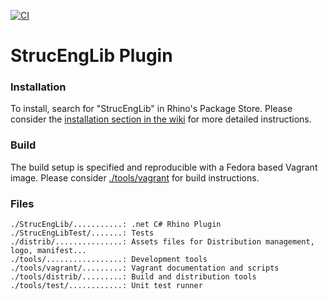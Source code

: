 [![CI](https://github.com/kfmResearch-NumericsTeam/StrucEng_Library_Plug_in/actions/workflows/build_solution.yml/badge.svg?branch=master)](https://github.com/kfmResearch-NumericsTeam/StrucEng_Library_Plug_in/actions/workflows/build_solution.yml) 

# StrucEngLib Plugin

### Installation
To install, search for "StrucEngLib" in Rhino's Package Store. Please consider
the [installation section in the
wiki](https://github.com/kfmResearch-NumericsTeam/StrucEng_Library_Plug_in/wiki/Installation)
for more detailed instructions.

### Build
The build setup is specified and reproducible with a Fedora based Vagrant image.
Please consider [./tools/vagrant](./tools/vagrant) for build instructions. 

### Files
```
./StrucEngLib/...........: .net C# Rhino Plugin
./StrucEngLibTest/.......: Tests
./distrib/...............: Assets files for Distribution management, logo, manifest...
./tools/.................: Development tools
./tools/vagrant/.........: Vagrant documentation and scripts
./tools/distrib/.........: Build and distribution tools
./tools/test/............: Unit test runner
```
